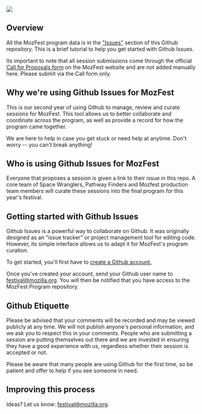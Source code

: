[![](https://raw.githubusercontent.com/ZenHubIO/support/master/zenhub-badge.png)](https://zenhub.com)

## Overview 

All the MozFest program data is in the ["Issues"](https://github.com/MozillaFoundation/mozfest-program-2016/issues) section of this Github repository. This is a brief tutorial to help you get started with Github Issues. 

Its important to note that all session submissions come through the official [Call for Proposals form](https://mozillafestival.org/proposals) on the MozFest website and are *not* added manually here. Please submit via the Call form only.

## Why we're using Github Issues for MozFest

This is our second year of using Github to manage, review and curate sessions for MozFest. This tool allows us to better collaborate and coordinate across the program, as well as provide a record for how the program came together. 

We are here to help in case you get stuck or need help at anytime. Don't worry -- you can't break anything! 

## Who is using Github Issues for MozFest

Everyone that proposes a session is given a link to their issue in this repo. A core team of Space Wranglers, Pathway Finders and Mozfest production team members will curate these sessions into the final program for this year's festival.

## Getting started with Github Issues

Github Issues is a powerful way to collaborate on Github. It was originally designed as an "issue tracker" or project management tool for editing code. However, its simple interface allows us to adapt it for MozFest's program curation.

To get started, you'll first have to [create a Github account.](https://github.com/join)

Once you've created your account, send your Github user name to festival@mozilla.org. You will then be notified that you have access to the MozFest Program repository.

## Github Etiquette

Please be advised that your comments will be recorded and may be viewed publicly at any time. We will not publish anyone's personal information, and we ask you to respect this in your comments. People who are submitting a session are putting themselves out there and we are invested in ensuring they have a good experience with us, regardless whether their session is accepted or not. 

Please be aware that many people are using Github for the first time, so be patient and offer to help if you see someone in need.

## Improving this process

Ideas? Let us know: festival@mozilla.org. 
		
